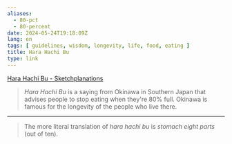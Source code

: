 ```yaml
---
aliases:
  - 80-pct
  - 80-percent
date: 2024-05-24T19:18:09Z
lang: en
tags: [ guidelines, wisdom, longevity, life, food, eating ]
title: Hara Hachi Bu
type: link
---
```


[Hara Hachi Bu - Sketchplanations](https://sketchplanations.com/hara-hachi-bu)

> *Hara Hachi Bu* is a saying from Okinawa in Southern Japan that advises people to stop eating when they're 80% full. Okinawa is famous for the longevity of the people who live there.

---

> The more literal translation of *hara hachi bu* is *stomach eight parts* (out of ten).
